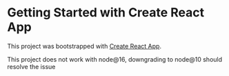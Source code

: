 # Getting Started with Create React App

This project was bootstrapped with [Create React App](https://github.com/facebook/create-react-app).

This project does not work with node@16, downgrading to node@10 should resolve the issue
